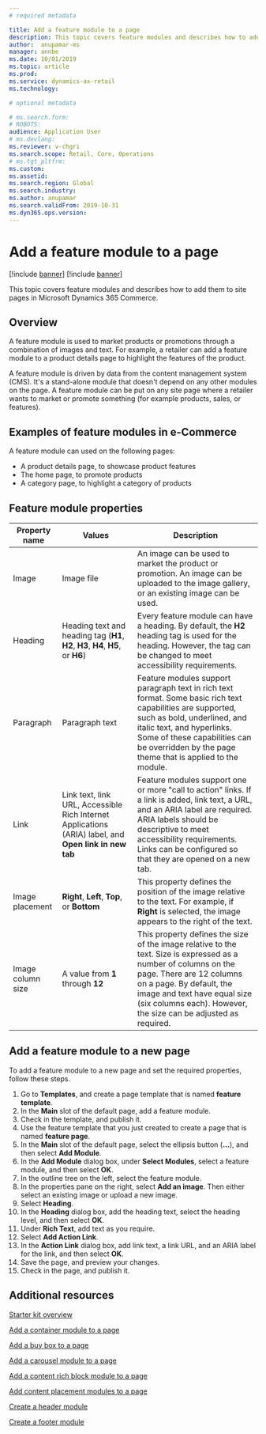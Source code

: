 ```yaml
---
# required metadata

title: Add a feature module to a page 
description: This topic covers feature modules and describes how to add them to site pages in Microsoft Dynamics 365 Commerce.
author:  anupamar-ms
manager: annbe
ms.date: 10/01/2019
ms.topic: article
ms.prod: 
ms.service: dynamics-ax-retail
ms.technology: 

# optional metadata

# ms.search.form: 
# ROBOTS: 
audience: Application User
# ms.devlang: 
ms.reviewer: v-chgri
ms.search.scope: Retail, Core, Operations
# ms.tgt_pltfrm: 
ms.custom: 
ms.assetid: 
ms.search.region: Global
ms.search.industry: 
ms.author: anupamar
ms.search.validFrom: 2019-10-31
ms.dyn365.ops.version: 
---
```


# Add a feature module to a page 

[!include [banner](includes/preview-banner.md)]
[!include [banner](includes/banner.md)]

This topic covers feature modules and describes how to add them to site pages in Microsoft Dynamics 365 Commerce.

## Overview

A feature module is used to market products or promotions through a combination of images and text. For example, a retailer can add a feature module to a product details page to highlight the features of the product.

A feature module is driven by data from the content management system (CMS). It's a stand-alone module that doesn't depend on any other modules on the page. A feature module can be put on any site page where a retailer wants to market or promote something (for example products, sales, or features).

## Examples of feature modules in e-Commerce

A feature module can used on the following pages:

- A product details page, to showcase product features
- The home page, to promote products
- A category page, to highlight a category of products

## Feature module properties

| Property name     | Values | Description |
|-------------------|--------|-------------|
| Image             | Image file | An image can be used to market the product or promotion. An image can be uploaded to the image gallery, or an existing image can be used. |
| Heading           | Heading text and heading tag (**H1**, **H2**, **H3**, **H4**, **H5**, or **H6**) | Every feature module can have a heading. By default, the **H2** heading tag is used for the heading. However, the tag can be changed to meet accessibility requirements. |
| Paragraph         | Paragraph text | Feature modules support paragraph text in rich text format. Some basic rich text capabilities are supported, such as bold, underlined, and italic text, and hyperlinks. Some of these capabilities can be overridden by the page theme that is applied to the module. |
| Link              | Link text, link URL, Accessible Rich Internet Applications (ARIA) label, and **Open link in new tab** | Feature modules support one or more "call to action" links. If a link is added, link text, a URL, and an ARIA label are required. ARIA labels should be descriptive to meet accessibility requirements. Links can be configured so that they are opened on a new tab. |
| Image placement   | **Right**, **Left**, **Top**, or **Bottom** | This property defines the position of the image relative to the text. For example, if **Right** is selected, the image appears to the right of the text. |
| Image column size | A value from **1** through **12** | This property defines the size of the image relative to the text. Size is expressed as a number of columns on the page. There are 12 columns on a page. By default, the image and text have equal size (six columns each). However, the size can be adjusted as required. |

## Add a feature module to a new page 

To add a feature module to a new page and set the required properties, follow these steps.

1. Go to **Templates**, and create a page template that is named **feature template**.
1. In the **Main** slot of the default page, add a feature module.
1. Check in the template, and publish it.
1. Use the feature template that you just created to create a page that is named **feature page**.
1. In the **Main** slot of the default page, select the ellipsis button (**...**), and then select **Add Module**.
1. In the **Add Module** dialog box, under **Select Modules**, select a feature module, and then select **OK**.
1. In the outline tree on the left, select the feature module.
1. In the properties pane on the right, select **Add an image**. Then either select an existing image or upload a new image.
1. Select **Heading**.
1. In the **Heading** dialog box, add the heading text, select the heading level, and then select **OK**.
1. Under **Rich Text**, add text as you require.
1. Select **Add Action Link**.
1. In the **Action Link** dialog box, add link text, a link URL, and an ARIA label for the link, and then select **OK**.
1. Save the page, and preview your changes.
1. Check in the page, and publish it.

## Additional resources

[Starter kit overview](starter-kit-overview.md)

[Add a container module to a page](add-container-module.md)

[Add a buy box to a page](add-buy-box.md)

[Add a carousel module to a page](add-carousel.md)

[Add a content rich block module to a page](add-content-rich-block.md)

[Add content placement modules to a page](add-content-placement-modules.md)

[Create a header module](author-header-module.md)

[Create a footer module](author-footer-module.md)
